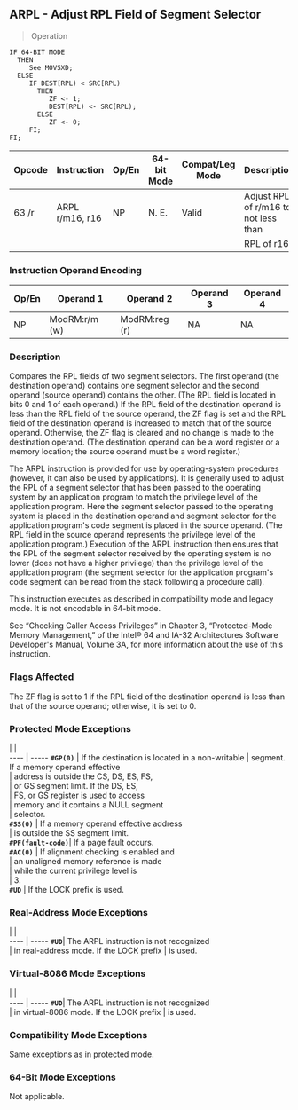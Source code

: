 ## ARPL - Adjust RPL Field of Segment Selector

> Operation

``` slim
IF 64-BIT MODE
  THEN
     See MOVSXD;
  ELSE
     IF DEST[RPL) < SRC[RPL)
       THEN
          ZF <- 1;
          DEST[RPL) <- SRC[RPL);
       ELSE
          ZF <- 0;
     FI;
FI;

```

 Opcode| Instruction    | Op/En| 64-bit Mode| Compat/Leg Mode| Description                         
 ---  | --- | --- | --- | --- | ---
 63 /r | ARPL r/m16, r16| NP   | N. E.      | Valid          | Adjust RPL of r/m16 to not less than
       |                |      |            |                | RPL of r16.                         

### Instruction Operand Encoding
 Op/En| Operand 1    | Operand 2    | Operand 3| Operand 4
 ---  | --- | --- | --- | ---
 NP   | ModRM:r/m (w)| ModRM:reg (r)| NA       | NA       

### Description
Compares the RPL fields of two segment selectors. The first operand (the destination
operand) contains one segment selector and the second operand (source operand)
contains the other. (The RPL field is located in bits 0 and 1 of each operand.)
If the RPL field of the destination operand is less than the RPL field of the
source operand, the ZF flag is set and the RPL field of the destination operand
is increased to match that of the source operand. Otherwise, the ZF flag is
cleared and no change is made to the destination operand. (The destination operand
can be a word register or a memory location; the source operand must be a word
register.)

The ARPL instruction is provided for use by operating-system procedures (however,
it can also be used by applications). It is generally used to adjust the RPL
of a segment selector that has been passed to the operating system by an application
program to match the privilege level of the application program. Here the segment
selector passed to the operating system is placed in the destination operand
and segment selector for the application program's code segment is placed in
the source operand. (The RPL field in the source operand represents the privilege
level of the application program.) Execution of the ARPL instruction then ensures
that the RPL of the segment selector received by the operating system is no
lower (does not have a higher privilege) than the privilege level of the application
program (the segment selector for the application program's code segment can
be read from the stack following a procedure call).

This instruction executes as described in compatibility mode and legacy mode.
It is not encodable in 64-bit mode.

See “Checking Caller Access Privileges” in Chapter 3, “Protected-Mode Memory
Management,” of the Intel® 64 and IA-32 Architectures Software Developer's Manual,
Volume 3A, for more information about the use of this instruction.



### Flags Affected
The ZF flag is set to 1 if the RPL field of the destination operand is less
than that of the source operand; otherwise, it is set to 0.


### Protected Mode Exceptions
   | |  
---- | -----
 **``#GP(0)``**         | If the destination is located in a non-writable
                | segment. If a memory operand effective         
                | address is outside the CS, DS, ES, FS,         
                | or GS segment limit. If the DS, ES,            
                | FS, or GS register is used to access           
                | memory and it contains a NULL segment          
                | selector.                                      
 **``#SS(0)``**         | If a memory operand effective address          
                | is outside the SS segment limit.               
 **``#PF(fault-code)``**| If a page fault occurs.                        
 **``#AC(0)``**         | If alignment checking is enabled and           
                | an unaligned memory reference is made          
                | while the current privilege level is           
                | 3.                                             
 **``#UD``**            | If the LOCK prefix is used.                    

### Real-Address Mode Exceptions
   | |  
---- | -----
 **``#UD``**| The ARPL instruction is not recognized  
    | in real-address mode. If the LOCK prefix
    | is used.                                

### Virtual-8086 Mode Exceptions
   | |  
---- | -----
 **``#UD``**| The ARPL instruction is not recognized  
    | in virtual-8086 mode. If the LOCK prefix
    | is used.                                

### Compatibility Mode Exceptions
Same exceptions as in protected mode.


### 64-Bit Mode Exceptions
Not applicable.
